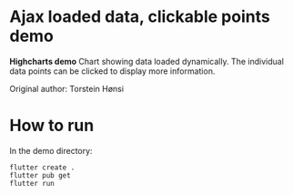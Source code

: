 # Ajax loaded data, clickable points demo

**Highcharts demo**
Chart showing data loaded dynamically. The individual data points can
        be clicked to display more information.

Original author: Torstein Hønsi

# How to run

In the demo directory:

```
flutter create .
flutter pub get
flutter run
```

